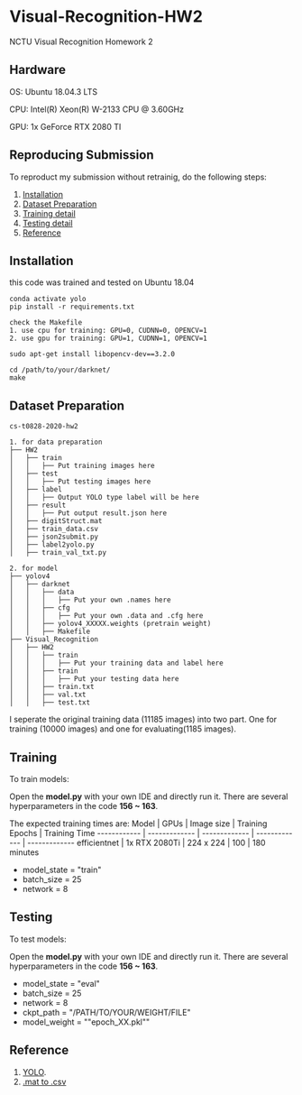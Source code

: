# Visual-Recognition-HW2
NCTU Visual Recognition Homework 2

## Hardware
OS: Ubuntu 18.04.3 LTS

CPU: Intel(R) Xeon(R) W-2133 CPU @ 3.60GHz

GPU: 1x GeForce RTX 2080 TI

## Reproducing Submission
To reproduct my submission without retrainig, do the following steps:
1. [Installation](#installation)
2. [Dataset Preparation](#Dataset-Preparation)
3. [Training detail](#Training)
4. [Testing detail](#Testing)
5. [Reference](#Reference)

## Installation

this code was trained and tested on Ubuntu 18.04

```
conda activate yolo
pip install -r requirements.txt

check the Makefile
1. use cpu for training: GPU=0, CUDNN=0, OPENCV=1
2. use gpu for training: GPU=1, CUDNN=1, OPENCV=1

sudo apt-get install libopencv-dev==3.2.0

cd /path/to/your/darknet/
make

```

## Dataset Preparation
```
cs-t0828-2020-hw2

1. for data preparation
├── HW2
│   ├── train
│   │   ├── Put training images here
│   ├── test
│   │   ├── Put testing images here
│   ├── label
│   │   ├── Output YOLO type label will be here
│   ├── result
│   │   ├── Put output result.json here
│   ├── digitStruct.mat
│   ├── train_data.csv
│   ├── json2submit.py
│   ├── label2yolo.py
│   ├── train_val_txt.py

2. for model
├── yolov4
│   ├── darknet
│   │   ├── data
│   │   │   ├── Put your own .names here
│   │   ├── cfg
│   │   │   ├── Put your own .data and .cfg here
│   │   ├── yolov4_XXXXX.weights (pretrain weight)
│   │   ├── Makefile
├── Visual_Recognition
│   ├── HW2
│   │   ├── train
│   │   │   ├── Put your training data and label here
│   │   ├── train
│   │   │   ├── Put your testing data here
│   │   ├── train.txt
│   │   ├── val.txt
│   │   ├── test.txt

```
I seperate the original training data (11185 images) into two part. One for training (10000 images) and one for evaluating(1185 images). 

## Training
To train models:

Open the **model.py** with your own IDE and directly run it. 
There are several hyperparameters in the code **156 ~ 163**.

The expected training times are:
Model | GPUs | Image size | Training Epochs | Training Time
------------ | ------------- | ------------- | ------------- | -------------
efficientnet | 1x RTX 2080Ti | 224 x 224 | 100 | 180 minutes

*  model_state = "train"
*  batch_size = 25
*  network = 8


## Testing
To test models:

Open the **model.py** with your own IDE and directly run it. 
There are several hyperparameters in the code **156 ~ 163**.

*  model_state = "eval" 
*  batch_size = 25
*  network = 8
*  ckpt_path = "/PATH/TO/YOUR/WEIGHT/FILE"
*  model_weight = ""epoch_XX.pkl""

## Reference
1. [YOLO](https://github.com/AlexeyAB/darknet).
2. [.mat to .csv](https://github.com/pavitrakumar78/Street-View-House-Numbers-SVHN-Detection-and-Classification-using-CNN/blob/master/construct_datasets.py)
